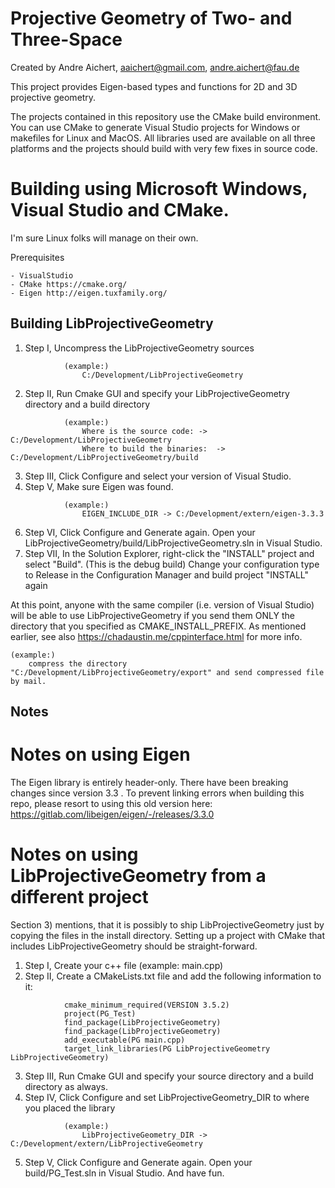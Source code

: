 # Projective Geometry of Two- and Three-Space

Created by Andre Aichert, aaichert@gmail.com, andre.aichert@fau.de

This project provides Eigen-based types and functions for 2D and 3D projective geometry.

The projects contained in this repository use the CMake build environment. You can use CMake to generate Visual Studio projects for Windows or makefiles for Linux and MacOS. All libraries used are available on all three platforms and the projects should build with very few fixes in source code.


# Building using Microsoft Windows, Visual Studio and CMake.

I'm sure Linux folks will manage on their own.

Prerequisites
```
- VisualStudio
- CMake https://cmake.org/
- Eigen http://eigen.tuxfamily.org/
```


## Building LibProjectiveGeometry

1. Step   I,   Uncompress the LibProjectiveGeometry sources
```
            (example:)
                C:/Development/LibProjectiveGeometry
```
2. Step   II,  Run Cmake GUI and specify your LibProjectiveGeometry directory and a build directory
```
            (example:)
                Where is the source code: -> C:/Development/LibProjectiveGeometry
		        Where to build the binaries:  -> C:/Development/LibProjectiveGeometry/build
```
3. Step   III, Click Configure and select your version of Visual Studio.
5. Step   V,    Make sure Eigen was found.
```
            (example:)
                EIGEN_INCLUDE_DIR -> C:/Development/extern/eigen-3.3.3
```
6. Step  VI,   Click Configure and Generate again. Open your LibProjectiveGeometry/build/LibProjectiveGeometry.sln in Visual Studio.
7. Step  VII,  In the Solution Explorer, right-click the "INSTALL" project and select "Build". (This is the debug build) Change your configuration type to Release in the Configuration Manager and build project "INSTALL" again

At this point, anyone with the same compiler (i.e. version of Visual Studio) will be able to use LibProjectiveGeometry if you send them ONLY the directory that you specified as CMAKE_INSTALL_PREFIX. As mentioned earlier, see also https://chadaustin.me/cppinterface.html for more info.
```
(example:)
    compress the directory "C:/Development/LibProjectiveGeometry/export" and send compressed file by mail.
```

## Notes

# Notes on using Eigen
The Eigen library is entirely header-only. There have been breaking changes since version 3.3 . To prevent linking errors when building this repo, please resort to using this old version here: https://gitlab.com/libeigen/eigen/-/releases/3.3.0


# Notes on using LibProjectiveGeometry from a different project

Section 3) mentions, that it is possibly to ship LibProjectiveGeometry just by copying the files in the install directory. Setting up a project with CMake that includes LibProjectiveGeometry should be straight-forward.

1. Step   I,   Create your c++ file (example: main.cpp)
2. Step   II,  Create a CMakeLists.txt file and add the following information to it:
```
            cmake_minimum_required(VERSION 3.5.2)
			project(PG_Test)
            find_package(LibProjectiveGeometry)
            find_package(LibProjectiveGeometry)
			add_executable(PG main.cpp)
			target_link_libraries(PG LibProjectiveGeometry LibProjectiveGeometry)
```
3. Step   III, Run Cmake GUI and specify your source directory and a build directory as always.
4. Step IV,    Click Configure and set LibProjectiveGeometry_DIR to where you placed the library
```
 			(example:)
			    LibProjectiveGeometry_DIR -> C:/Development/extern/LibProjectiveGeometry
```
5. Step  V,    Click Configure and Generate again. Open your build/PG_Test.sln in Visual Studio. And have fun.

